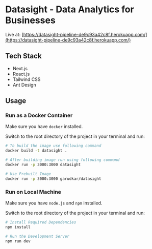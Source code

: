 # Datasight - Data Analytics for Businesses

Live at: [https://datasight-pipeline-de9c93a42c8f.herokuapp.com/](https://datasight-pipeline-de9c93a42c8f.herokuapp.com/)

## Tech Stack

- Next.js
- React.js
- Tailwind CSS
- Ant Design

## Usage

### Run as a Docker Container

Make sure you have `docker` installed.

Switch to the root directory of the project in your terminal and run:

```bash
# To build the image use following command
docker build -t datasight .

# After building image run using following command
docker run -p 3000:3000 datasight

# Use Prebuilt Image
docker run -p 3000:3000 garudkar/datasight
```

### Run on Local Machine

Make sure you have `node.js` and `npm` installed.

Switch to the root directory of the project in your terminal and run:

```bash
# Install Required Dependencies
npm install

# Run the Development Server
npm run dev
```